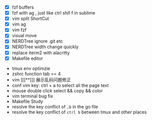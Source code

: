 - [x] fzf buffers
- [x] fzf with ag , just like ctrl shif f in sublime
- [x] vim split ShortCut
- [x] vim ag
- [x] vim fzf
- [x] visual move
- [x] NERDTree ignore .git etc
- [x] NERDTree width change quickly
- [x] replace iterm2 with alacritty
- [x] Makefile editor
- tmux env optimzie
- zshrc function tab == 4
- vim [[[**]]] 展示乱码问题修正
- conf vim key: ctrl + a  to select all the page text
- mouse double click select && copy && color
- vim terminal bug fix
- Makefile Study
- resolve the key conflict of `,b` in the go file
- resolve the key conflict of `ctrl b` between tmux and other places
